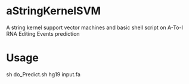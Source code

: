 # aStringKernelSVM
A string kernel support vector machines and basic shell script on A-To-I RNA Editing Events prediction

# Usage
sh do_Predict.sh hg19 input.fa
